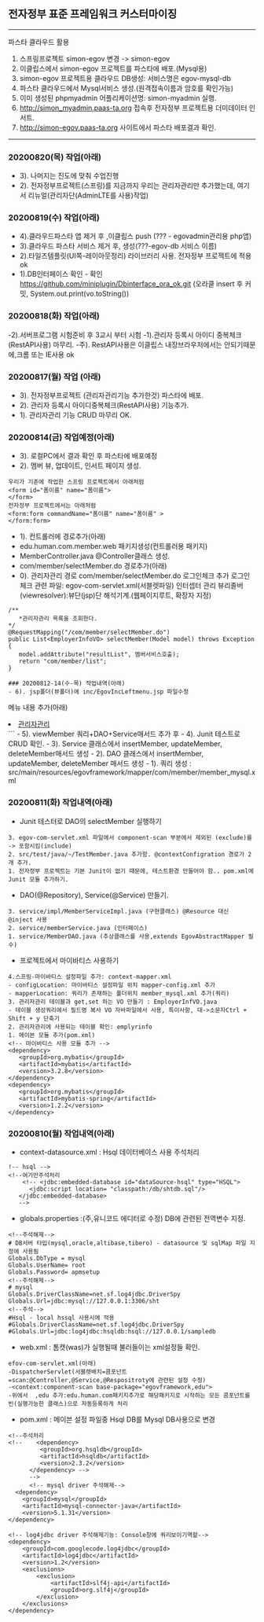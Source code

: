 ## 전자정부 표준 프레임워크  커스터마이징

***
파스타 클라우드 활용
1. 스프링프로젝트 simon-egov 변경 -> simon-egov
2. 이클립스에서 simon-egov 프로젝트를 파스타에 배포.(Mysql용)
3. simon-egov 프로젝트용 클라우드 DB생성: 서비스명은 egov-mysql-db
4. 파스타 클라우드에서 Mysql서비스 생성.(원격접속이름과 암호를 확인가능)
5. 이미 생성된 phpmyadmin 어플리케이션명: simon-myadmin 실행.
6. http://simon_myadmin.paas-ta.org 접속후 전자정부 프로젝트용 더미데이터 인서트.
7. http://simon-egov.paas-ta.org 사이트에서 파스타 배포결과 확인.
***
### 20200820(목) 작업(아래)
- 3). 나머지는 진도에 맞춰 수업진행
- 2). 전자정부프로젝트(스프링)를 지금까지 우리는 관리자관리만 추가했는데, 여기서 리뉴얼(관리자단(AdminLTE를 사용)작업)
### 20200819(수) 작업(아래)
- 4).클라우드파스타 앱 제거 후 ,이클립스 push (??? - egovadmin관리용 php앱)
- 3).클라우드 파스타 서비스 제거 후, 생성(???-egov-db 서비스 이름)
- 2).타일즈템플릿(UI쪽-레이아웃정리) 라이브러리 사용. 전자정부 프로젝트에 적용 ok
- 1).DB인터페이스 확인 - 확인 https://github.com/miniplugin/Dbinterface_ora_ok.git
(오라클 insert 후 커밋, System.out.print(vo.toString())
### 20200818(화) 작업(아래)
-2).서버프로그램 시험준비 후 3교시 부터 시험
-1).관리자 등록시 아이디 중복체크(RestAPI사용) 마무리.
-주). RestAPI사용은 이클립스 내장브라우저에서는 안되기때문에,크롬 또는 IE사용 ok
### 20200817(월) 작업 (아래)
- 3). 전자정부프로젝트 (관리자관리기능 추가한것) 파스타에 배포.
- 2). 관리자 등록시 아이디중복체크(RestAPI사용) 기능추가.
- 1). 관리자관리 기능 CRUD 마무리 OK.

### 20200814(금) 작업예정(아래)
- 3). 로컬PC에서 결과 확인 후 파스타에 배포예정
- 2). 멤버 뷰, 업데이트, 인서트 페이지 생성.

```
우리가 기존에 작업한 스프링 프로젝트에서 아래처럼
<form id="폼이름" name="폼이름">
</form>
전자정부 프로젝트에서는 아래처럼
<form:form commandName="폼이름" name="폼이름" >
</form:form>
```
- 1). 컨트롤러에 경로추가(아래)
- edu.human.com.member.web 패키지생성(컨트롤러용 패키지)
- MemberController.java @Controller클래스 생성.
- com/member/selectMember.do 경로추가(아래)
- 0). 관리자관리 경로 com/member/selectMember.do 로그인체크 추가
로그인체크 관련 파일: egov-com-servlet.xml(서블렛파일) 인터셉터 관리
뷰리졸버(viewresolver):뷰단(jsp)단 해석기계.(웹페이지루트, 확장자 지정)

```
/**
   *관리자관리 목록을 조회한다.
*/
@RequestMapping("/com/member/selectMember.do")
public List<EmployerInfoVO> selectMember(Model model) throws Exception {
   model.addAttribute("resultList", 멤버서비스호출);
   return "com/member/list";
}

### 20200812-14(수-목) 작업내역(아래)
- 6). jsp폴더(뷰폴더)에 inc/EgovIncLeftmenu.jsp 파일수정

```
메뉴 내용 추가(아래)
<li class="dept02"><a href="javascript:fn_main_headPageAction('57','com/member/selectMember.do')">관리자관리</a></li>
```
- 5). viewMember 쿼리+DAO+Service매서드 추가 후
- 4). Junit 테스트로 CRUD 확인.
- 3). Service 클래스에서 insertMember, updateMember, deleteMember매서드 생성
- 2). DAO 클래스에서  insertMember, updateMember, deleteMember 매서드 생성
- 1). 쿼리 생성 :
src/main/resources/egovframework/mapper/com/member/member_mysql.xml

### 20200811(화) 작업내역(아래)
- Junit 테스터로 DAO의 selectMember 실행하기

```
3. egov-com-servlet.xml 파일에서 component-scan 부분에서 제외된 (exclude)를 -> 포함시킴(include)
2. src/test/java/~/TestMember.java 추가함. @contextConfigration 경로가 2개 추가.
1. 전자정부 프로젝트는 기본 Junit이 없기 때문에, 테스트환경 만들어야 함.. pom.xml에 Junit 모듈 추가하기.
```

- DAO(@Repository), Service(@Service) 만들기.

```
3. service/impl/MemberServiceImpl.java (구현클래스) @Resource 대신 @inject 사용
2. service/memberService.java (인터페이스)
1. service/MemberDAO.java (추상클래스를 사용,extends EgovAbstractMapper 필수)
```

- 프로젝트에서 마이바티스 사용하기

```
4.스프링-마이바티스 설정파일 추가: context-mapper.xml 
- configLocation: 마이바티스 설정파일 위치 mapper-config.xml 추가
- mapperLocation: 쿼리가 존재하는 폴더위치 member_mysql.xml 추가(쿼리)
3. 관리자관리 테이블과 get,set 하는 VO 만들기 : EmployerInfVO.java 
- 테이블 생성쿼리에서 필드명 복사 VO 자바파일에서 사용, 특이사항, 대->소문자Ctrl + Shift + y 단축기
2. 관리자관리에 사용되는 테이블 확인: emplyrinfo
1. 메이븐 모듈 추가(pom.xml)
<!-- 마이바티스 사용 모듈 추가 --> 
<dependency>
   <groupId>org.mybatis</groupId>
   <artifactId>mybatis</artifactId>
   <version>3.2.8</version>
</dependency>
<dependency>
   <groupId>org.mybatis</groupId>
   <artifactId>mybatis-spring</artifactId>
   <version>1.2.2</version>
</dependency>
```

### 20200810(월) 작업내역(아래)
- context-datasource.xml : Hsql 데이터베이스 사용 주석처리

```
!-- hsql -->
<!--여기만주석처리
    <!-- <jdbc:embedded-database id="dataSource-hsql" type="HSQL">
      <jdbc:script location= "classpath:/db/shtdb.sql"/>
   </jdbc:embedded-database> 
   -->
```
- globals.properties :(주,유니코드 에디터로 수정) DB에 관련된 전역변수 지정.

```
<!--주석해제-->
# DB서버 타입(mysql,oracle,altibase,tibero) - datasource 및 sqlMap 파일 지정에 사용됨
Globals.DbType = mysql
Globals.UserName= root
Globals.Password= apmsetup
<!--주석해제-->
# mysql
Globals.DriverClassName=net.sf.log4jdbc.DriverSpy
Globals.Url=jdbc:mysql://127.0.0.1:3306/sht
<!--주석-->
#Hsql - local hssql 사용시에 적용
#Globals.DriverClassName=net.sf.log4jdbc.DriverSpy
#Globals.Url=jdbc:log4jdbc:hsqldb:hsql://127.0.0.1/sampledb
```
- web.xml : 톰캣(was)가 실행될때 불러들이는 xml설정들 확인.

```
efov-com-servlet.xml(아래)
-DispatcherServlet(서블렛배치=콤포넌트=scan:@Controller,@Service,@Respositroty에 관련된 설정 수정)
-<context:component-scan base-package="egovframework,edu">
-위에서  ,edu 추가:edu.human.com패키지추가로 해당패키지로 시작하는 모든 콤포넌트를 빈(실행가능한 클래스)으로 자동등록하게 처리
```
- pom.xml : 메이븐 설정 파일중 Hsql DB를 Mysql DB사용으로 변경

```
<!--주석처리
<!--    <dependency>
         <groupId>org.hsqldb</groupId>
         <artifactId>hsqldb</artifactId>
         <version>2.3.2</version>
      </dependency> -->
      -->
      <!-- mysql driver 주석해제-->
  <dependency>
    <groupId>mysql</groupId>
    <artifactId>mysql-connector-java</artifactId>
    <version>5.1.31</version>
</dependency>

<!-- log4jdbc driver 주석해제기능: Console창에 쿼리보이기역할-->
<dependency>
    <groupId>com.googlecode.log4jdbc</groupId>
    <artifactId>log4jdbc</artifactId>
    <version>1.2</version>
    <exclusions>
        <exclusion>
            <artifactId>slf4j-api</artifactId>
            <groupId>org.slf4j</groupId>
        </exclusion>
    </exclusions>
</dependency>
```